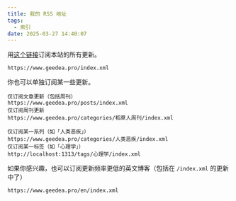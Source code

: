 ```yaml
---
title: 我的 RSS 地址
tags:
  - 索引
date: 2025-03-27 14:40:07
---
```


用[这个链接](/index.xml)订阅本站的所有更新。

```
https://www.geedea.pro/index.xml
```

你也可以单独订阅某一些更新。

```
仅订阅文章更新（包括周刊）
https://www.geedea.pro/posts/index.xml
仅订阅周刊更新
https://www.geedea.pro/categories/稻草人周刊/index.xml
```

```
仅订阅某一系列（如「人类恶疾」）
https://www.geedea.pro/categories/人类恶疾/index.xml
仅订阅某一标签（如「心理学」）
http://localhost:1313/tags/心理学/index.xml
```

如果你感兴趣，也可以订阅更新频率更低的英文博客（包括在 `/index.xml` 的更新中了）

```
https://www.geedea.pro/en/index.xml
```
